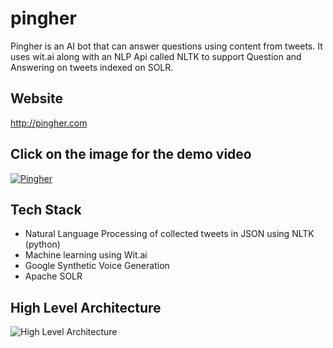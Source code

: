 # pingher
Pingher is an AI bot that can answer questions using content from tweets. It uses wit.ai along with an NLP Api called NLTK to support Question and Answering on tweets indexed on SOLR.
## Website 
http://pingher.com

## Click on the image for the demo video
[![Pingher](https://img.youtube.com/vi/JsR5HBdznmw/0.jpg)](https://www.youtube.com/watch?v=JsR5HBdznmw)

## Tech Stack
- Natural Language Processing of collected tweets in JSON using NLTK (python)
- Machine learning using Wit.ai
- Google Synthetic Voice Generation
- Apache SOLR

## High Level Architecture
![High Level Architecture](/Architecture.png?raw=true "High Level Architecture")
